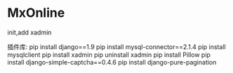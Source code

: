 # MxOnline
init,add xadmin


插件库:
    pip install django==1.9
    pip install mysql-connector==2.1.4
    pip install mysqlclient
    pip install xadmin
    pip uninstall xadmin
    pip install Pillow
    pip install django-simple-captcha==0.4.6
    pip install django-pure-pagination